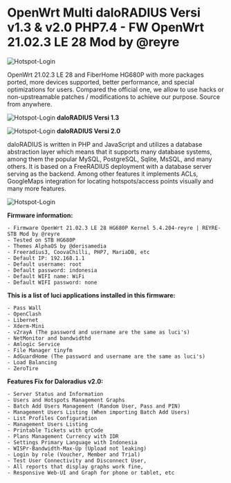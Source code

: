 # OpenWrt Multi daloRADIUS Versi v1.3 & v2.0 PHP7.4 - FW OpenWrt 21.02.3 LE 28 Mod by @reyre
![Hotspot-Login](https://github.com/masbroo69/OpenWrt-Multi-Daloradius_v1.3-v2.0/assets/28827754/caf827d0-385f-48fa-bef2-48294ace01d5)

OpenWrt 21.02.3 LE 28 and FiberHome HG680P with more packages ported, more devices supported, better performance, and special optimizations for users. Compared the official one, we allow to use hacks or non-upstreamable patches / modifications to achieve our purpose. Source from anywhere.

![Hotspot-Login](https://github.com/masbroo69/OpenWrt-Multi-Daloradius_v1.3-v2.0/assets/28827754/e07f7594-bd8a-4419-9239-7e3be03be643)
**daloRADIUS Versi 1.3**

![Hotspot-Login](https://github.com/masbroo69/OpenWrt-Multi-Daloradius_v1.3-v2.0/assets/28827754/9ebb11a5-894f-4d4c-98a8-507b7ff53c68)
**daloRADIUS Versi 2.0**

daloRADIUS is written in PHP and JavaScript and utilizes a database abstraction layer which means that it supports many database systems, among them the popular MySQL, PostgreSQL, Sqlite, MsSQL, and many others. It is based on a FreeRADIUS deployment with a database server serving as the backend. Among other features it implements ACLs, GoogleMaps integration for locating hotspots/access points visually and many more features.

![Hotspot-Login](https://github.com/masbroo69/OpenWrt-Multi-Daloradius_v1.3-v2.0/assets/28827754/97592997-891f-4218-a9c9-7903759256a8)

**Firmware information:**
    
    - Firmware OpenWrt 21.02.3 LE 28 HG680P Kernel 5.4.204-reyre | REYRE-STB Mod by @reyre
    - Tested on STB HG680P
    - Themes AlphaOS by @derisamedia
    - Freeradius3, CoovaChilli, PHP7, MariaDB, etc
    - Default IP: 192.168.1.1
    - Default username: root
    - Default password: indonesia
    - Default WIFI name: WiFi
    - Default WIFI password: none

**This is a list of luci applications installed in this firmware:**

    - Pass Wall 
    - OpenClash
    - Libernet
    - Xderm-Mini
    - v2rayA (The password and username are the same as luci's)
    - NetMonitor and bandwidthd
    - Amlogic Service
    - File Manager tinyfm
    - AdGuardHome (The password and username are the same as luci's)
    - Load Balancing
    - ZeroTire

**Features Fix for Daloradius v2.0:**  

    - Server Status and Information
    - Users and Hotspots Management Graphs
    - Batch Add Users Management (Random User, Pass and PIN)
    - Management Users Listing (When importing Batch Add Users)
    - List Profiles Configuration
    - Management Users Listing
    - Printable Tickets with qrCode
    - Plans Management Currency with IDR
    - Settings Primary Language with Indonesia
    - WISPr-Bandwidth-Max-Up (Upload not leaking)
    - Login by role (Voucher, Member and Trial)
    - Test User Connectivity and Disconnect User,
    - All reports that display graphs work fine, 
    - Responsive Web-UI and Graph for phone or tablet, etc
